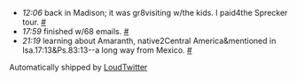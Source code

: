 <html><body><ul class="loudtwitter"><li><em>12:06</em> back in Madison; it was gr8visiting w/the kids. I paid4the Sprecker tour. <a href="http://twitter.com/merrill517/statuses/1189346388">#</a></li> <li><em>17:59</em> finished w/68 emails. <a href="http://twitter.com/merrill517/statuses/1190152944">#</a></li> <li><em>21:19</em> learning about Amaranth, native2Central America&amp;mentioned in Isa.17:13&amp;Ps.83:13--a long way from Mexico. <a href="http://twitter.com/merrill517/statuses/1190699010">#</a></li></ul>Automatically shipped by <a href="http://www.loudtwitter.com">LoudTwitter</a></body></html>